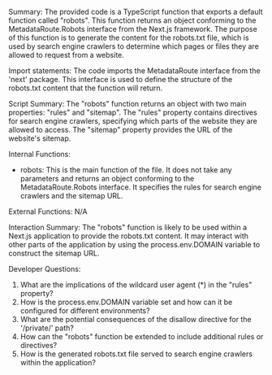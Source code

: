 Summary:
The provided code is a TypeScript function that exports a default function called "robots". This function returns an object conforming to the MetadataRoute.Robots interface from the Next.js framework. The purpose of this function is to generate the content for the robots.txt file, which is used by search engine crawlers to determine which pages or files they are allowed to request from a website.

Import statements:
The code imports the MetadataRoute interface from the 'next' package. This interface is used to define the structure of the robots.txt content that the function will return.

Script Summary:
The "robots" function returns an object with two main properties: "rules" and "sitemap". The "rules" property contains directives for search engine crawlers, specifying which parts of the website they are allowed to access. The "sitemap" property provides the URL of the website's sitemap.

Internal Functions:
- robots: This is the main function of the file. It does not take any parameters and returns an object conforming to the MetadataRoute.Robots interface. It specifies the rules for search engine crawlers and the sitemap URL.

External Functions:
N/A

Interaction Summary:
The "robots" function is likely to be used within a Next.js application to provide the robots.txt content. It may interact with other parts of the application by using the process.env.DOMAIN variable to construct the sitemap URL.

Developer Questions:
1. What are the implications of the wildcard user agent (*) in the "rules" property?
2. How is the process.env.DOMAIN variable set and how can it be configured for different environments?
3. What are the potential consequences of the disallow directive for the '/private/' path?
4. How can the "robots" function be extended to include additional rules or directives?
5. How is the generated robots.txt file served to search engine crawlers within the application?